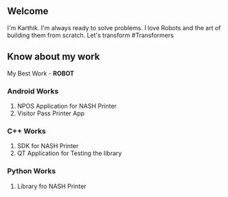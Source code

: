 ## Welcome

I'm Karthik. I'm always ready to solve problems. I love Robots and the art of building them from scratch. Let's transform #Transformers

## Know about my work

My Best Work - **ROBOT**

### Android Works

1. NPOS Application for NASH Printer
2. Visitor Pass Printer App

### C++ Works

1. SDK for NASH Printer
2. QT Application for Testing the library

### Python Works

1. Library fro NASH Printer




